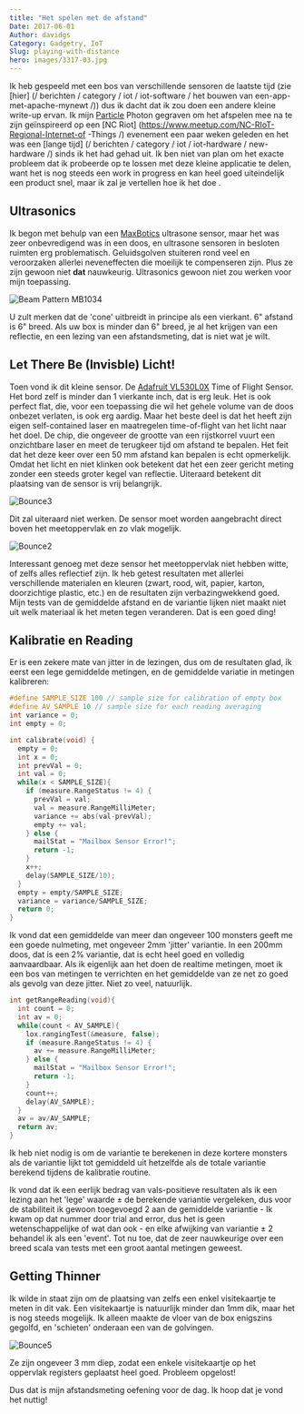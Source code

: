```yaml
---
title: "Het spelen met de afstand"
Date: 2017-06-01
Author: davidgs
Category: Gadgetry, IoT
Slug: playing-with-distance
hero: images/3317-03.jpg
---
```


Ik heb gespeeld met een bos van verschillende sensoren de laatste tijd (zie [hier] (/ berichten / category / iot / iot-software / het bouwen van een-app-met-apache-mynewt /)) dus ik dacht dat ik zou doen een andere kleine write-up ervan. Ik mijn [Particle](/posts/category/iot/iot-software/building-an-app-with-apache-mynewt/) Photon gegraven om het afspelen mee na te zijn geïnspireerd op een [NC Riot] (https://www.meetup.com/NC-RIoT-Regional-Internet-of -Things /) evenement een paar weken geleden en het was een [lange tijd] (/ berichten / category / iot / iot-hardware / new-hardware /) sinds ik het had gehad uit. Ik ben niet van plan om het exacte probleem dat ik probeerde op te lossen met deze kleine applicatie te delen, want het is nog steeds een work in progress en kan heel goed uiteindelijk een product snel, maar ik zal je vertellen hoe ik het doe .

## Ultrasonics

Ik begon met behulp van een [MaxBotics](http://www.maxbotix.com) ultrasone sensor, maar het was zeer onbevredigend was in een doos, en ultrasone sensoren in besloten ruimten erg problematisch. Geluidsgolven stuiteren rond veel en veroorzaken allerlei neveneffecten die moeilijk te compenseren zijn. Plus ze zijn gewoon niet **dat** nauwkeurig. Ultrasonics gewoon niet zou werken voor mijn toepassing.

![Beam Pattern MB1034](/posts/category/iot-iot-software/images/Beam-Pattern-MB1034.gif)

U zult merken dat de 'cone' uitbreidt in principe als een vierkant. 6" afstand is 6" breed. Als uw box is minder dan 6" breed, je al het krijgen van een reflectie, en een lezing van een afstandsmeting, dat is niet wat je wilt.

## Let There Be (Invisble) Licht!

Toen vond ik dit kleine sensor. De [Adafruit VL530L0X](https://www.adafruit.com/product/3317) Time of Flight Sensor. Het bord zelf is minder dan 1 vierkante inch, dat is erg leuk. Het is ook perfect flat, die, voor een toepassing die wil het gehele volume van de doos onbezet verlaten, is ook erg aardig. Maar het beste deel is dat het heeft zijn eigen self-contained laser en maatregelen time-of-flight van het licht naar het doel. De chip, die ongeveer de grootte van een rijstkorrel vuurt een onzichtbare laser en meet de terugkeer tijd om afstand te bepalen. Het feit dat het deze keer over een 50 mm afstand kan bepalen is echt opmerkelijk. Omdat het licht en niet klinken ook betekent dat het een zeer gericht meting zonder een steeds groter kegel van reflectie. Uiteraard betekent dit plaatsing van de sensor is vrij belangrijk.

![Bounce3](/posts/category/iot-iot-software/images/Bounce3.png)

Dit zal uiteraard niet werken. De sensor moet worden aangebracht direct boven het meetoppervlak en zo vlak mogelijk.

![Bounce2](/posts/category/iot-iot-software/images/Bounce2.png)

Interessant genoeg met deze sensor het meetoppervlak niet hebben witte, of zelfs alles reflectief zijn. Ik heb getest resultaten met allerlei verschillende materialen en kleuren (zwart, rood, wit, papier, karton, doorzichtige plastic, etc.) en de resultaten zijn verbazingwekkend goed. Mijn tests van de gemiddelde afstand en de variantie lijken niet maakt niet uit welk materiaal ik het meten tegen veranderen. Dat is een goed ding!

## Kalibratie en Reading

Er is een zekere mate van jitter in de lezingen, dus om de resultaten glad, ik eerst een lege gemiddelde metingen, en de gemiddelde variatie in metingen kalibreren:

```cpp
#define SAMPLE_SIZE 100 // sample size for calibration of empty box
#define AV_SAMPLE 10 // sample size for each reading averaging
int variance = 0;
int empty = 0;

int calibrate(void) {
  empty = 0;
  int x = 0;
  int prevVal = 0;
  int val = 0;
  while(x < SAMPLE_SIZE){
    if (measure.RangeStatus != 4) {
      prevVal = val;
      val = measure.RangeMilliMeter;
      variance += abs(val-prevVal);
      empty += val;
    } else {
      mailStat = "Mailbox Sensor Error!";
      return -1;
    }
    x++;
    delay(SAMPLE_SIZE/10);
  }
  empty = empty/SAMPLE_SIZE;
  variance = variance/SAMPLE_SIZE;
  return 0;
}
```

Ik vond dat een gemiddelde van meer dan ongeveer 100 monsters geeft me een goede nulmeting, met ongeveer 2mm 'jitter' variantie. In een 200mm doos, dat is een 2% variantie, dat is echt heel goed en volledig aanvaardbaar. Als ik eigenlijk aan het doen de realtime metingen, moet ik een bos van metingen te verrichten en het gemiddelde van ze net zo goed als gevolg van deze jitter. Niet zo veel, natuurlijk.

```cpp
int getRangeReading(void){
  int count = 0;
  int av = 0;
  while(count < AV_SAMPLE){
    lox.rangingTest(&measure, false);
    if (measure.RangeStatus != 4) {
      av += measure.RangeMilliMeter;
    } else {
      mailStat = "Mailbox Sensor Error!";
      return -1;
    }
    count++;
    delay(AV_SAMPLE);
  }
  av = av/AV_SAMPLE;
  return av;
}
```

Ik heb niet nodig is om de variantie te berekenen in deze kortere monsters als de variantie lijkt tot gemiddeld uit hetzelfde als de totale variantie berekend tijdens de kalibratie routine.

Ik vond dat ik een eerlijk bedrag van vals-positieve resultaten als ik een lezing aan het 'lege' waarde ± de berekende variantie vergeleken, dus voor de stabiliteit ik gewoon toegevoegd 2 aan de gemiddelde variantie - Ik kwam op dat nummer door trial and error, dus het is geen wetenschappelijke of wat dan ook - en elke afwijking van variantie ± 2 behandel ik als een 'event'. Tot nu toe, dat de zeer nauwkeurige over een breed scala van tests met een groot aantal metingen geweest.

## Getting Thinner

Ik wilde in staat zijn om de plaatsing van zelfs een enkel visitekaartje te meten in dit vak. Een visitekaartje is natuurlijk minder dan 1mm dik, maar het is nog steeds mogelijk. Ik alleen maakte de vloer van de box enigszins gegolfd, en 'schieten' onderaan een van de golvingen.

![Bounce5](/posts/category/iot-iot-software/images/Bounce5.png)

Ze zijn ongeveer 3 mm diep, zodat een enkele visitekaartje op het oppervlak registers geplaatst heel goed. Probleem opgelost!

Dus dat is mijn afstandsmeting oefening voor de dag. Ik hoop dat je vond het nuttig!
